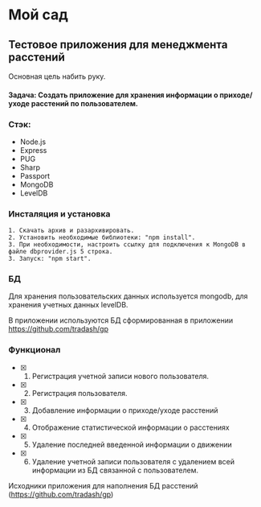 # Мой сад
## Тестовое приложения для менеджмента расстений
Основная цель набить руку.

#### Задача: Создать приложение для хранения информации о приходе/уходе расстений по пользователем.

### Стэк: 
 * Node.js
 * Express
 * PUG
 * Sharp
 * Passport
 * MongoDB
 * LevelDB 

### Инсталяция и установка
	1. Скачать архив и разархивировать.
	2. Установить необходимые библиотеки: "npm install".
	3. При необходимости, настроить ссылку для подключения к MongoDB в файле dbprovider.js 5 строка.
	3. Запуск: "npm start".

### БД

Для хранения пользовательских данных используется mongodb, для хранения учетных данных levelDB.

В приложении  используются БД сформированная в приложении https://github.com/tradash/gp


### Функционал
- [X] 1. Регистрация учетной записи нового пользователя.
- [X] 2. Регистрация пользователя.
- [X] 3. Добавление информации о приходе/уходе расстений
- [X] 4. Отображение статистической информации о расстениях
- [X] 5. Удаление последней введенной информации о движении
- [X] 6. Удаление учетной записи пользователя с удалением всей информации из БД связанной с пользователем.

Исходники приложения для наполнения БД расстений (https://github.com/tradash/gp)
